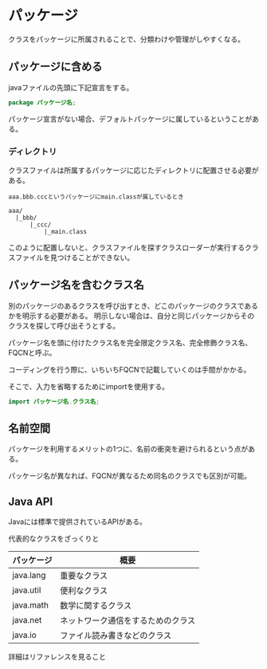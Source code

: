 # パッケージ
クラスをパッケージに所属されることで、分類わけや管理がしやすくなる。

## パッケージに含める
javaファイルの先頭に下記宣言をする。
``` Java
package パッケージ名;
```
パッケージ宣言がない場合、デフォルトパッケージに属しているということがある。

### ディレクトリ
クラスファイルは所属するパッケージに応じたディレクトリに配置させる必要がある。
```
aaa.bbb.cccというパッケージにmain.classが属しているとき

aaa/
  |_bbb/
      |_ccc/
          |_main.class

```
このように配置しないと、クラスファイルを探すクラスローダーが実行するクラスファイルを見つけることができない。


## パッケージ名を含むクラス名
別のパッケージのあるクラスを呼び出すとき、どこのパッケージのクラスであるかを明示する必要がある。
明示しない場合は、自分と同じパッケージからそのクラスを探して呼び出そうとする。

パッケージ名を頭に付けたクラス名を完全限定クラス名、完全修飾クラス名、FQCNと呼ぶ。

コーディングを行う際に、いちいちFQCNで記載していくのは手間がかかる。

そこで、入力を省略するためにimportを使用する。
``` Java
import パッケージ名.クラス名;
```

## 名前空間
パッケージを利用するメリットの1つに、名前の衝突を避けられるという点がある。

パッケージ名が異なれば、FQCNが異なるため同名のクラスでも区別が可能。

## Java API
Javaには標準で提供されているAPIがある。

代表的なクラスをざっくりと

|パッケージ|概要|
|-|-|
|java.lang|重要なクラス|
|java.util|便利なクラス|
|java.math|数学に関するクラス|
|java.net|ネットワーク通信をするためのクラス|
|java.io|ファイル読み書きなどのクラス|

詳細はリファレンスを見ること
